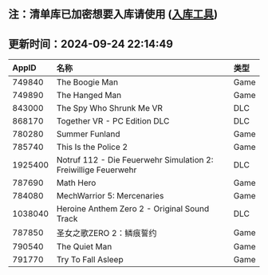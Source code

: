 ## 注：清单库已加密想要入库请使用 ([入库工具](https://github.com/BlankTMing/ManifestAutoUpdate/releases))

## 更新时间：2024-09-24 22:14:49
| AppID | 名称 | 类型  |
| :-------------------- | :----------------------------- | :----------- |
| 749840 | The Boogie Man| Game |
| 749890 | The Hanged Man| Game |
| 843000 | The Spy Who Shrunk Me VR| DLC |
| 868170 | Together VR - PC Edition DLC| DLC |
| 780280 | Summer Funland| Game |
| 785740 | This Is the Police 2| Game |
| 1925400 | Notruf 112 - Die Feuerwehr Simulation 2: Freiwillige Feuerwehr| DLC |
| 787690 | Math Hero| Game |
| 784080 | MechWarrior 5: Mercenaries| Game |
| 1038040 | Heroine Anthem Zero 2 - Original Sound Track| DLC |
| 787850 | 圣女之歌ZERO 2：鳞痕誓约| Game |
| 790540 | The Quiet Man| Game |
| 791770 | Try To Fall Asleep| Game |
